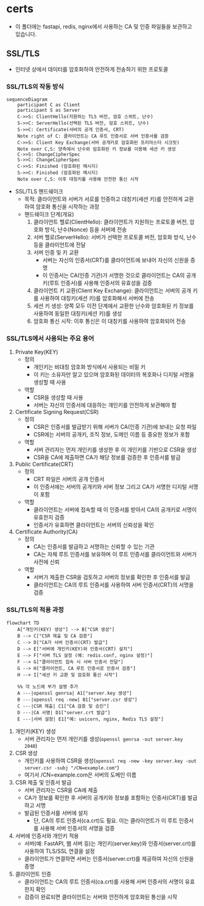 # certs

- 이 폴더에는 fastapi, redis, nginx에서 사용하는 CA 및 인증 파일들을 보관하고 있습니다.

## SSL/TLS

- 인터넷 상에서 데이터를 암호화하여 안전하게 전송하기 위한 프로토콜

### SSL/TLS의 작동 방식

```mermaid
sequenceDiagram
    participant C as Client
    participant S as Server
    C->>S: ClientHello(지원하는 TLS 버전, 암호 스위트, 난수)
    S->>C: ServerHello(선택된 TLS 버전, 암호 스위트, 난수)
    S->>C: Certificate(서버의 공개 인증서, CRT)
    Note right of C: 클라이언트는 CA 루트 인증서로 서버 인증서를 검증
    C->>S: Client Key Exchange(서버 공개키로 암호화된 프리마스터 시크릿)
    Note over C,S: 양측에서 난수와 암호화된 키 정보를 이용해 세션 키 생성
    C->>S: ChangeCipherSpec
    S->>C: ChangeCipherSpec
    C->>S: Finished (암호화된 메시지)
    S->>C: Finished (암호화된 메시지)
    Note over C,S: 이후 대칭키를 사용해 안전한 통신 시작
```

- SSL/TLS 핸드쉐이크
    - 목적: 클라이언트와 서버가 서로를 인증하고 대칭키(세션 키)를 안전하게 교환하여 암호화 통신을 시작하는 과정
    - 핸드쉐이크 단계(개요)
        1. 클라이언트 헬로(ClientHello): 클라이언트가 지원하는 프로토콜 버전, 암호화 방식, 난수(Nonce) 등을 서버에 전송
        2. 서버 헬로(ServerHello): 서버가 선택한 프로토콜 버전, 암호화 방식, 난수 등을 클라이언트에 전달
        3. 서버 인증 및 키 교환
            - 서버는 자신의 인증서(CRT)를 클라이언트에 보내어 자신의 신원을 증명
            - 이 인증서는 CA(인증 기관)가 서명한 것으로 클라이언트는 CA의 공개 키(루트 인증서)를 사용해 인증서의 유효성을 검증
        4. 클라이언트 키 교환(Client Key Exchange): 클라이언트는 서버의 공개 키를 사용하여 대칭키(세션 키)를 암호화해서 서버에 전송
        5. 세션 키 생성: 양쪽 모두 이전 단계에서 교환한 난수와 암호화된 키 정보를 사용하여 동일한 대칭키(세션 키)를 생성
        6. 암호화 통신 시작: 이후 통신은 이 대칭키를 사용하여 암호화되어 전송

### SSL/TLS에서 사용되는 주요 용어

1. Private Key(KEY)
    - 정의
        - 개인키는 비대칭 암호화 방식에서 사용되는 비밀 키
        - 이 키는 소유자만 알고 있으며 암호화된 데이터의 복호화나 디지털 서명을 생성할 때 사용
    - 역할
        - CSR을 생성할 때 사용
        - 서버는 자신의 인증서에 대응하는 개인키를 안전하게 보관해야 함
2. Certificate Signing Request(CSR)
    - 정의
        - CSR은 인증서를 발급받기 위해 서버가 CA(인증 기관)에 보내는 요청 파일
        - CSR에는 서버의 공개키, 조직 정보, 도메인 이름 등 중요한 정보가 포함
    - 역할
        - 서버 관리자는 먼저 개인키를 생성한 후 이 개인키를 기반으로 CSR을 생성
        - CSR을 CA에 제출하면 CA가 해당 정보를 검증한 후 인증서를 발급
3. Public Certificate(CRT)
    - 정의
        - CRT 파일은 서버의 공개 인증서
        - 이 인증서에는 서버의 공개키와 서버 정보 그리고 CA가 서명한 디지털 서명이 포함
    - 역할
        - 클라이언트는 서버에 접속할 때 이 인증서를 받아서 CA의 공개키로 서명이 유효한지 검증
        - 인증서가 유효하면 클라이언트는 서버의 신뢰성을 확인
4. Certificate Authority(CA)
    - 정의
        - CA는 인증서를 발급하고 서명하는 신뢰할 수 있는 기관
        - CA는 자체 루트 인증서를 보유하며 이 루트 인증서를 클라이언트와 서버가 사전에 신뢰
    - 역할
        - 서버가 제출한 CSR을 검토하고 서버의 정보를 확인한 후 인증서를 발급
        - 클라이언트는 CA의 루트 인증서를 사용하여 서버 인증서(CRT)의 서명을 검증

### SSL/TLS의 적용 과정

```mermaid
flowchart TD
    A["개인키(KEY) 생성"] --> B["CSR 생성"]
    B --> C["CSR 제출 및 CA 검증"]
    C --> D["CA가 서버 인증서(CRT) 발급"]
    D --> E["서버에 개인키(KEY)와 인증서(CRT) 설치"]
    E --> F["서버 TLS 설정 (예: redis.conf, nginx 설정)"]
    F --> G["클라이언트 접속 시 서버 인증서 전달"]
    G --> H["클라이언트, CA 루트 인증서로 인증서 검증"]
    H --> I["세션 키 교환 및 암호화 통신 시작"]

    %% 각 노드에 부가 설명 추가
    A ---|openssl genrsa| A1["server.key 생성"]
    B ---|openssl req -new| B1["server.csr 생성"]
    C ---|CSR 제출| C1["CA 검증 및 승인"]
    D ---|CA 서명| D1["server.crt 발급"]
    E ---|서버 설정| E1["예: uvicorn, nginx, Redis TLS 설정"]
```

1. 개인키(KEY) 생성
    - 서버 관리자는 먼저 개인키를 생성(`openssl genrsa -out server.key 2048`)
2. CSR 생성
    - 개인키를 사용하여 CSR을 생성(`openssl req -new -key server.key -out server.csr -subj "/CN=example.com"`)
    - 여기서 /CN=example.com은 서버의 도메인 이름
3. CSR 제출 및 인증서 발급
    - 서버 관리자는 CSR을 CA에 제출
    - CA가 정보를 확인한 후 서버의 공개키와 정보를 포함하는 인증서(CRT)를 발급하고 서명
    - 발급된 인증서를 서버에 설치
        - 단, CA의 루트 인증서(ca.crt)도 필요. 이는 클라이언트가 이 루트 인증서를 사용해 서버 인증서의 서명을 검증
4. 서버에 인증서와 개인키 적용
    - 서버(예: FastAPI, 웹 서버 등)는 개인키(server.key)와 인증서(server.crt)를 사용하여 TLS/SSL 연결을 설정
    - 클라이언트가 연결하면 서버는 인증서(server.crt)를 제공하여 자신의 신원을 증명
5. 클라이언트 인증
    - 클라이언트는 CA의 루트 인증서(ca.crt)를 사용해 서버 인증서의 서명이 유효한지 확인
    - 검증이 완료되면 클라이언트는 서버와 안전하게 암호화된 통신을 시작
